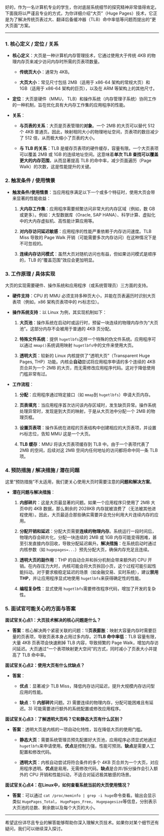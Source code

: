 好的，作为一名计算机专业的学生，你对底层系统细节的探究精神非常值得肯定。下面我将以严谨且专业的方式，为你详细介绍“大页”（Huge Pages）技术，它正是为了解决传统页表过大、翻译后备缓冲器（TLB）命中率低等问题而提出的“更大页面”方案。

---

### 1. 核心定义 / 定位 / 关系

- ​**核心定义**​：大页是一种计算机内存管理技术，它通过使用大于传统 4KB 的物理内存页来减少访问内存时所需的页表项数量。
    
    - ​**传统页大小**​：通常为 4KB。
        
    - ​**大页大小**​：常见尺寸包括 2MB（适用于 x86-64 架构的常规大页）和 1GB（适用于 x86-64 架构的巨页），以及在 ARM 等架构上的其他尺寸。
        
    
- ​**定位**​：大页是硬件（MMU， TLB）和操作系统（内存管理子系统）协同工作的一种机制，旨在优化具有大内存工作集的应用程序的性能。
    
- ​**关系**​：
    
    - ​**与页表的关系**​：大页是页表管理的**对象**。一个 2MB 的大页可以替代 512 个 4KB 普通页。因此，映射相同大小的物理地址空间，页表项的数目减少了 512 倍，从而极大缩小了页表的大小。
        
    - ​**与 TLB 的关系**​：TLB 是缓存页表项的硬件缓存，容量有限。一个大页表项可以覆盖 2MB 或 1GB 的连续地址空间。这意味着**单次 TLB 查找可以覆盖更大的内存范围**，从而显著提高 TLB 的命中率，减少页面遍历（Page Walk）的次数，这是性能提升的关键。
        
    

### 2. 触发条件 / 使用情景

- ​**触发条件/使用情景**​：当应用程序满足以下一个或多个特征时，使用大页会带来显著的性能收益：
    
    1. ​**大内存工作集**​：应用程序需要频繁访问非常大的内存区域（例如，数 GB 或更多）。例如：大型数据库（Oracle, SAP HANA）、科学计算、虚拟化中的大内存虚拟机、高性能计算应用等。
        
    2. ​**对内存访问延迟敏感**​：应用程序的性能严重依赖于内存访问速度。TLB Miss 导致的 Page Walk 开销（可能需要多次内存访问）在这种情况下是不可忽视的。
        
    3. ​**连续内存访问模式**​：虽然大页对随机访问也有益，但如果访问模式是顺序的，TLB 的“覆盖范围”效应会更加明显。
        
    

### 3. 工作原理 / 具体实现

大页的实现需要硬件、操作系统和应用程序（或系统管理员）三方面的支持。

- ​**硬件支持**​：CPU 的 MMU 必须支持多种页大小，并能在页表遍历时识别大页表项（例如，x86 架构页表项中的 `PS`标志位）。
    
- ​**操作系统支持**​：以 Linux 为例，其实现机制如下：
    
    1. ​**大页池**​：操作系统在启动时或运行时，预留一块连续的物理内存作为“大页池”。这部分内存不会被用于普通的 4KB 页分配。
        
    2. ​**特殊文件系统**​：提供 `hugetlbfs`这样一个特殊的伪文件系统。应用程序可以通过 `mmap()`系统调用映射 `hugetlbfs`中的文件来使用大页。
        
    3. ​**透明大页**​：较新的 Linux 内核提供了“透明大页”（Transparent Huge Pages, THP）功能。内核会**自动**尝试将应用程序申请的多个连续的 4KB 页合并为一个 2MB 的大页，而无需修改应用程序代码。这对于降低使用门槛非常有过。
        
    
- ​**工作流程**​：
    
    1. ​**分配**​：应用程序通过特定接口（如 `mmap`到 `hugetlbfs`）申请大页内存。
        
    2. ​**页表填充**​：当应用程序首次访问该内存区域时，发生缺页异常。操作系统处理异常时，发现是到大页的映射，于是从大页池中分配一个 2MB 的物理页框。
        
    3. ​**设置页表项**​：操作系统在进程的页表结构中创建相应的大页表项，并设置 `PS`标志位，告知 MMU 这是一个大页。
        
    4. ​**TLB 缓存**​：MMU 将该大页表项缓存到 TLB 中。由于一个表项代表了 2MB 的空间，后续对这 2MB 空间内任何地址的访问都将命中同一条 TLB 项。
        
    

### 4. 预防措施 / 解决措施 / 潜在问题

这里“预防措施”不太适用，我们更关心使用大页时需要注意的**问题和解决方案**。

- ​**潜在问题与解决措施**​：
    
    1. ​**内部碎片**​：这是大页最显著的问题。如果一个应用程序只使用了 2MB 大页中的 4KB 数据，那么剩余的 2028KB 内存就被浪费了（无法被其他进程使用）。因此，大页最适合那些确实需要并会充分利用大片连续内存的应用。
        
    2. ​**分配开销和延迟**​：分配大页需要**连续的物理内存**。系统运行一段时间后，物理内存会碎片化，分配一块连续的 2MB 或 1GB 内存可能变得困难，甚至引发直接内存回收，导致分配延迟飙升。​**解决措施**​：在系统启动时通过内核参数（如 `hugepages=...`）预先分配大页，确保内存充足且连续。
        
    3. ​**透明大页的副作用**​：THP 的自动合并和拆分机制会带来额外的 CPU 开销。在内存压力大时，内核可能会将大页拆回小页，这个过程可能引起性能抖动。对于要求极稳定延迟的场景（如金融交易、实时系统），建议**禁用 THP**，并让应用程序显式地使用 `hugetlbfs`来获得确定性的性能。
        
    4. ​**编程复杂性**​：显式使用 `hugetlbfs`需要修改程序代码，增加了开发的复杂性。
        
    

### 5. 面试官可能关心的方面与答案

​**面试官关心点1：大页技术解决的核心问题是什么？​**​

- ​**答案**​：核心解决两个紧密关联的问题：1) ​**页表膨胀**​：映射大容量内存时需要巨量的页表项，导致页表本身占用过多内存。2) ​**TLB 命中率低**​：TLB 容量有限，大量 4KB 页表项会快速刷掉 TLB 内容，导致频繁的 Page Walk，增加内存访问延迟。大页通过“一个表项映射更大空间”的方式，同时减小了页表大小并提高了 TLB 命中率。
    

​**面试官关心点2：使用大页有什么优缺点？​**​

- ​**答案**​：
    
    - ​**优点**​：显著减少 TLB Miss，降低内存访问延迟，提升大规模内存访问型应用的性能。
        
    - ​**缺点**​：1) ​**内部碎片**问题。2) 需要连续的物理内存，分配可能困难且有延迟。3) 可能需要进行额外的系统配置或修改应用程序。
        
    

​**面试官关心点3：了解透明大页吗？它和静态大页有什么区别？​**​

- ​**答案**​：透明大页是内核的一项自动化特性，旨在降低大页的使用门槛。
    
    - ​**静态大页**​：需要系统管理员预先配置好大页池，应用程序必须显式地通过 `hugetlbfs`来申请使用。​**优点**是控制力强，性能可预测。​**缺点**是需要人工配置和修改代码。
        
    - ​**透明大页**​：内核自动尝试将符合条件的多个 4KB 页合并为一个大页，对应用程序透明。​**优点**是易用，无需修改代码。​**缺点**是合并/拆分操作会引入额外的 CPU 开销和性能抖动，不适合对延迟极其敏感的场景。
        
    

​**面试官关心点4：在Linux中，如何查看系统当前的大页使用情况？​**​

- ​**答案**​：可以通过 `cat /proc/meminfo | grep -i huge`命令查看。输出会显示类似 `HugePages_Total`， `HugePages_Free`， `Hugepagesize`等信息，分别表示大页池的总数、剩余数以及每个大页的大小。
    

---

希望这份详尽且专业的解答能够帮助你深入理解大页技术。如果你对某个细节还有疑问，我们可以继续深入探讨。